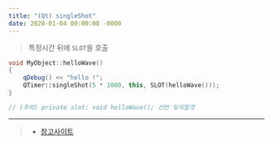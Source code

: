 ```yaml
---
title: "(Qt) singleShot"
date: 2020-01-04 00:00:00 -0000
---
```


> 특정시간 뒤에 `SLOT`을 호출

```cpp
void MyObject::helloWave()
{
    qDebug() << "hello !";
    QTimer::singleShot(5 * 1000, this, SLOT(helloWave()));
}

// (주의) private slot: void helloWave(); 선언 잊지말것
```

---

> * [참고사이트](https://riptutorial.com/ko/qt/example/29068/qtimer----singleshot-%EA%B0%84%EB%8B%A8%ED%95%9C-%EC%82%AC%EC%9A%A9%EB%B2%95)

